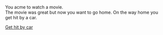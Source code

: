 You acme to watch a movie.  
The movie was great but now you want to go home.
On the way home you get hit by a car.

[Get hit by car]()